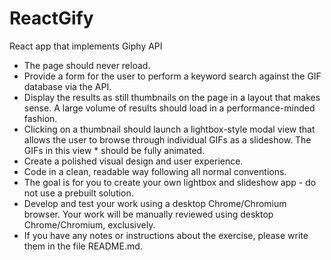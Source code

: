 # ReactGify

React app that implements Giphy API

- The page should never reload.
- Provide a form for the user to perform a keyword search against the GIF database via the API.
- Display the results as still thumbnails on the page in a layout that makes sense. A large volume of results should load in a performance-minded fashion.
- Clicking on a thumbnail should launch a lightbox-style modal view that allows the user to browse through individual GIFs as a slideshow. The GIFs in this view \* should be fully animated.
- Create a polished visual design and user experience.
- Code in a clean, readable way following all normal conventions.
- The goal is for you to create your own lightbox and slideshow app - do not use a prebuilt solution.
- Develop and test your work using a desktop Chrome/Chromium browser. Your work will be manually reviewed using desktop Chrome/Chromium, exclusively.
- If you have any notes or instructions about the exercise, please write them in the file README.md.
